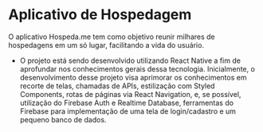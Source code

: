 # Aplicativo de Hospedagem

O aplicativo Hospeda.me tem como objetivo reunir milhares de hospedagens em um só lugar, facilitando a vida do usuário.

* O projeto está sendo desenvolvido utilizando React Native a fim de aprofundar nos conhecimentos gerais dessa tecnologia. Inicialmente, o desenvolvimento desse projeto visa aprimorar os conhecimentos em recorte de telas, chamadas de APIs, estilização com Styled Components, rotas de páginas via React Navigation, e, se possível, utilização do Firebase Auth e Realtime Database, ferramentas do Firebase para implementação de uma tela de login/cadastro e um pequeno banco de dados.
